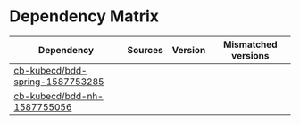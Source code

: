 # Dependency Matrix

Dependency | Sources | Version | Mismatched versions
---------- | ------- | ------- | -------------------
[cb-kubecd/bdd-spring-1587753285](https://github.com/cb-kubecd/bdd-spring-1587753285.git) |  | []() | 
[cb-kubecd/bdd-nh-1587755056](https://github.com/cb-kubecd/bdd-nh-1587755056.git) |  | []() | 
